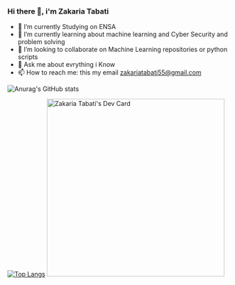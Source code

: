 ### Hi there 👋, i'm Zakaria Tabati
- 🔭 I’m currently Studying  on ENSA
- 🌱 I’m currently learning about machine learning and Cyber Security and problem solving 
- 👯 I’m looking to collaborate on Machine Learning repositories or python scripts
- 💬 Ask me about evrything i Know 
- 📫 How to reach me: this my email zakariatabati55@gmail.com



![Anurag's GitHub stats](https://github-readme-stats.vercel.app/api?username=zakariatabati&hide=contribs,prs)

[![Top Langs](https://github-readme-stats.vercel.app/api/top-langs/?username=zakariatabati)](https://github.com/anuraghazra/github-readme-stats)
<a href="https://app.daily.dev/zaki"><img src="https://api.daily.dev/devcards/ef59e43daa4c43c29ec6f9b1e2321836.png?r=ykd" width="400" alt="Zakaria Tabati's Dev Card"/></a>
